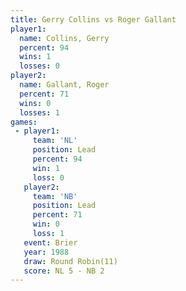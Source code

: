 ```yaml
---
title: Gerry Collins vs Roger Gallant
player1:              
  name: Collins, Gerry
  percent: 94         
  wins: 1             
  losses: 0           
player2:              
  name: Gallant, Roger
  percent: 71         
  wins: 0             
  losses: 1           
games:
 - player1:        
     team: 'NL'    
     position: Lead
     percent: 94   
     win: 1        
     loss: 0       
   player2:        
     team: 'NB'    
     position: Lead
     percent: 71   
     win: 0        
     loss: 1       
   event: Brier         
   year: 1988           
   draw: Round Robin(11)
   score: NL 5 - NB 2   
---
```

